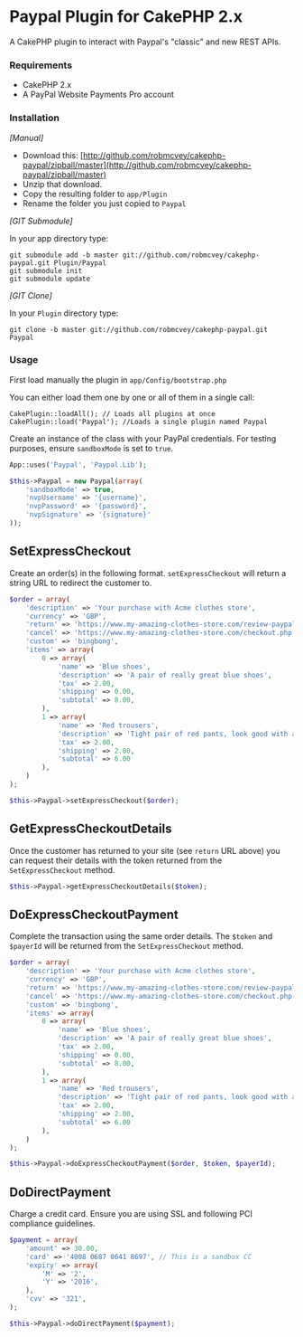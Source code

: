 # Paypal Plugin for CakePHP 2.x

A CakePHP plugin to interact with Paypal's "classic" and new REST APIs.

### Requirements

* CakePHP 2.x
* A PayPal Website Payments Pro account

### Installation

_[Manual]_

* Download this: [http://github.com/robmcvey/cakephp-paypal/zipball/master](http://github.com/robmcvey/cakephp-paypal/zipball/master)
* Unzip that download.
* Copy the resulting folder to `app/Plugin`
* Rename the folder you just copied to `Paypal`

_[GIT Submodule]_

In your app directory type:

```shell
git submodule add -b master git://github.com/robmcvey/cakephp-paypal.git Plugin/Paypal
git submodule init
git submodule update
```

_[GIT Clone]_

In your `Plugin` directory type:

```shell
git clone -b master git://github.com/robmcvey/cakephp-paypal.git Paypal
```

### Usage

First load manually the plugin in `app/Config/bootstrap.php`

You can either load them one by one or all of them in a single call:

```
CakePlugin::loadAll(); // Loads all plugins at once
CakePlugin::load('Paypal'); //Loads a single plugin named Paypal
```

Create an instance of the class with your PayPal credentials. For testing purposes, ensure `sandboxMode` is set to `true`.

```php
App::uses('Paypal', 'Paypal.Lib');

$this->Paypal = new Paypal(array(
	'sandboxMode' => true,
	'nvpUsername' => '{username}',
	'nvpPassword' => '{password}',
	'nvpSignature' => '{signature}'
));
```

## SetExpressCheckout

Create an order(s) in the following format. `setExpressCheckout` will return a string URL to redirect the customer to.

```php
$order = array(
	'description' => 'Your purchase with Acme clothes store',
	'currency' => 'GBP',
	'return' => 'https://www.my-amazing-clothes-store.com/review-paypal.php',
	'cancel' => 'https://www.my-amazing-clothes-store.com/checkout.php',
	'custom' => 'bingbong',
	'items' => array(
		0 => array(
			'name' => 'Blue shoes',
			'description' => 'A pair of really great blue shoes',
			'tax' => 2.00,
			'shipping' => 0.00,
			'subtotal' => 8.00,
		),
		1 => array(
			'name' => 'Red trousers',
			'description' => 'Tight pair of red pants, look good with a hat.',
			'tax' => 2.00,
			'shipping' => 2.00,
			'subtotal' => 6.00
		),
	)
);

$this->Paypal->setExpressCheckout($order);
```

## GetExpressCheckoutDetails

Once the customer has returned to your site (see `return` URL above) you can request their details with the token returned from the `SetExpressCheckout` method.

```php
$this->Paypal->getExpressCheckoutDetails($token);
```

## DoExpressCheckoutPayment

Complete the transaction using the same order details. The `$token` and `$payerId` will be returned from the `SetExpressCheckout` method.

```php
$order = array(
	'description' => 'Your purchase with Acme clothes store',
	'currency' => 'GBP',
	'return' => 'https://www.my-amazing-clothes-store.com/review-paypal.php',
	'cancel' => 'https://www.my-amazing-clothes-store.com/checkout.php',
	'custom' => 'bingbong',
	'items' => array(
		0 => array(
			'name' => 'Blue shoes',
			'description' => 'A pair of really great blue shoes',
			'tax' => 2.00,
			'shipping' => 0.00,
			'subtotal' => 8.00,
		),
		1 => array(
			'name' => 'Red trousers',
			'description' => 'Tight pair of red pants, look good with a hat.',
			'tax' => 2.00,
			'shipping' => 2.00,
			'subtotal' => 6.00
		),
	)
);

$this->Paypal->doExpressCheckoutPayment($order, $token, $payerId);
```

## DoDirectPayment

Charge a credit card. Ensure you are using SSL and following PCI compliance guidelines.

```php
$payment = array(
	'amount' => 30.00,
	'card' => '4008 0687 0641 8697', // This is a sandbox CC
	'expiry' => array(
		'M' => '2',
		'Y' => '2016',
	),
	'cvv' => '321',
);

$this->Paypal->doDirectPayment($payment);
```
